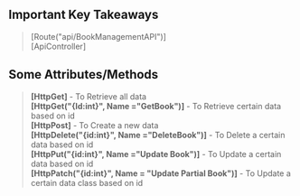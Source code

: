 
## Important Key Takeaways
> <p>
  > [Route("api/BookManagementAPI")]<br>
  > [ApiController]
</p>

## Some Attributes/Methods
> <p>
  > <b>[HttpGet]</b> - To Retrieve all data<br>
  > <b>[HttpGet("{Id:int}", Name ="GetBook")]</b> - To Retrieve certain data based on id <br>
  > <B>[HttpPost]</B> - To Create a new data<br>
  > <b>[HttpDelete("{id:int}", Name ="DeleteBook")]</b> - To Delete a certain data based on id<br>
  > <b>[HttpPut("{id:int}", Name ="Update Book")]</b> - To Update a certain data based on id<br>
  > <b>[HttpPatch("{id:int}", Name = "Update Partial Book")]</b> - To Update a certain data class based on id <br>
</p>
